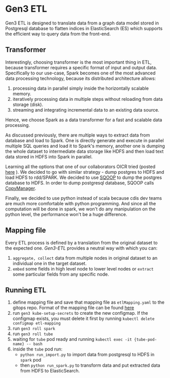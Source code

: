 # Gen3 ETL
Gen3 ETL is designed to translate data from a graph data model stored in Postgresql database to flatten indices in ElasticSearch (ES) which supports the efficient way to query data from the front-end.
## Transformer
Interestingly, choosing transformer is the most important thing in ETL, because transformer requires a specific format of input and output data.
Specifically to our use-case, Spark becomes one of the most advanced data processing technology, because its distributed architecture allows:
 1. processing data in parallel simply inside the horizontally scalable memory.
 2. iteratively processing data in multiple steps without reloading from data storage (disk).
 3. streaming and integrating incremental data to an existing data source.

Hence, we choose Spark as a data transformer for a fast and scalable data processing.

As discussed previously, there are multiple ways to extract data from database and load to Spark. One is directly generate and execute in parallel multiple SQL queries and load it to Spark's memory, another one is dumping the whole dataset to intermediate data storage like HDFS and then load text data stored in HDFS into Spark in parallel.

Learning all the options that one of our collaborators OICR tried (posted [here](https://softeng.oicr.on.ca/grant_guo/2017/08/14/spark/) ). We decided to go with similar strategy - dump postgres to HDFS and load HDFS to rdd/SPARK.
We decided to use [SQOOP](https://github.com/apache/sqoop) to dump the postgres database to HDFS. In order to dump postgresql database, SQOOP calls [CopyManager](https://jdbc.postgresql.org/documentation/publicapi/org/postgresql/copy/CopyManager.html).

Finally, we decided to use python instead of scala because cdis dev teams are much more comfortable with python programming. And since all the computation will be done in spark, we won't do any manipulation on the python level, the performance won't be a huge difference.

## Mapping file
Every ETL process is defined by a translation from the original dataset to the expected one. *Gen3-ETL* provides a neutral way with which you can:
 1. `aggregate, collect` data from multiple nodes in original dataset to an individual one in the target dataset.
 2. `embed` some fields in high level node to lower level nodes or `extract` some particular fields from any specific node.

 ## Running ETL

 1. define mapping file and save that mapping file as `etlMapping.yaml` to the gitops repo. Format of the mapping file can be found [here](https://github.com/uc-cdis/tube#mapping-file)
 2. run `gen3 kube-setup-secrets` to create the new configmap. If the configmap exists, you must delete it first by running `kubectl delete configmap etl-mapping`
 3. run `gen3 roll spark`
 4. run `gen3 roll tube`
 5. waiting for `tube` pod ready and running `kubectl exec -it {tube-pod-name} -- bash`
 6. inside the `tube` pod run:
    - `python run_import.py` to import data from postgresql to HDFS in `spark` pod
    - then `python run_spark.py` to transform data and put extracted data from HDFS to ElasticSearch.
